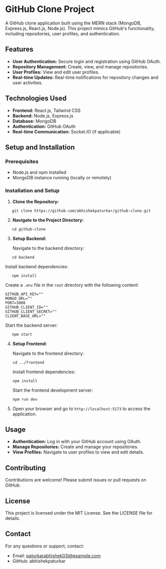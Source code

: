 # GitHub Clone Project

A GitHub clone application built using the MERN stack (MongoDB, Express.js, React.js, Node.js). This project mimics GitHub's functionality, including repositories, user profiles, and authentication.

## Features

- **User Authentication:** Secure login and registration using GitHub OAuth.
- **Repository Management:** Create, view, and manage repositories.
- **User Profiles:** View and edit user profiles.
- **Real-time Updates:** Real-time notifications for repository changes and user activities.

## Technologies Used

- **Frontend:** React.js, Tailwind CSS
- **Backend:** Node.js, Express.js
- **Database:** MongoDB
- **Authentication:** GitHub OAuth
- **Real-time Communication:** Socket.IO (if applicable)

## Setup and Installation

### Prerequisites

- Node.js and npm installed
- MongoDB instance running (locally or remotely)

### Installation and Setup

1. **Clone the Repository:**

```
   git clone https://github.com/abhishekpaturkar/github-clone.git
```

2. **Navigate to the Project Directory:**

```
   cd github-clone
```

3. **Setup Backend:**

   Navigate to the backend directory:

```
   cd backend
```

Install backend dependencies:

```
   npm install
```

Create a `.env` file in the `root` directory with the following content:

```
GITHUB_API_KEY=""
MONGO_URL=""
PORT=3000
GITHUB_CLIENT_ID=""
GITHUB_CLIENT_SECRET=""
CLIENT_BASE_URL=""
```

Start the backend server:

```
   npm start
```

4. **Setup Frontend:**

   Navigate to the frontend directory:

   ```
   cd ../frontend
   ```

   Install frontend dependencies:

   ```
   npm install
   ```

   Start the frontend development server:

   ```
   npm run dev
   ```

5. Open your browser and go to `http://localhost:5173` to access the application.

## Usage

- **Authentication:** Log in with your GitHub account using OAuth.
- **Manage Repositories:** Create and manage your repositories.
- **View Profiles:** Navigate to user profiles to view and edit details.

## Contributing

Contributions are welcome! Please submit issues or pull requests on GitHub.

## License

This project is licensed under the MIT License. See the LICENSE file for details.

## Contact

For any questions or support, contact:

- Email: paturkarabhishek03l@example.com
- GitHub: abhishekpaturkar
